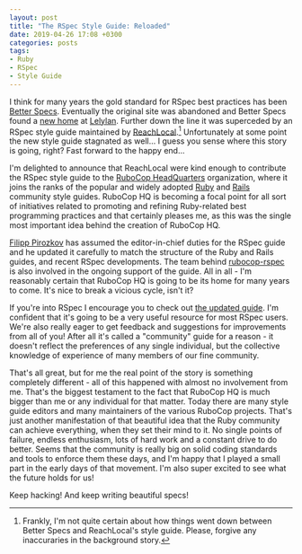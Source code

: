 ```yaml
---
layout: post
title: "The RSpec Style Guide: Reloaded"
date: 2019-04-26 17:08 +0300
categories: posts
tags:
- Ruby
- RSpec
- Style Guide
---
```


I think for many years the gold standard for RSpec best practices has
been [Better Specs](http://www.betterspecs.org/). Eventually the
original site was abandoned and Better Specs found a [new
home](https://lelylan.github.io/betterspecs/) at
[Lelylan](https://github.com/lelylan). Further down the line it was
superceded by an RSpec style guide maintained by
[ReachLocal](https://github.com/reachlocal).[^1] Unfortunately at some
point the new style guide stagnated as well... I guess you sense where
this story is going, right? Fast forward to the happy end...

I'm delighted to announce that ReachLocal were kind enough to contribute the
RSpec style guide to the [RuboCop
HeadQuarters](https://github.com/rubocop-hq) organization, where it
joins the ranks of the popular and widely adopted
[Ruby](https://github.com/rubocop-hq/ruby-style-guide) and
[Rails](https://github.com/rubocop-hq/rails-style-guide) community
style guides. RuboCop HQ is becoming a focal point for all sort of
initiatives related to promoting and refining Ruby-related best
programming practices and that certainly pleases me, as this was the
single most important idea behind the creation of RuboCop HQ.

[Filipp Pirozkov](https://github.com/pirj) has assumed the
editor-in-chief duties for the RSpec guide and he updated it carefully
to match the structure of the Ruby and Rails guides, and recent RSpec
developments. The team behind
[rubocop-rspec](https://github.com/rubocop-hq/rubocop-rspec) is also
involved in the ongoing support of the guide. All in all - I'm
reasonably certain that RuboCop HQ is going to be its home for many
years to come. It's nice to break a vicious cycle, isn't it?

If you're into RSpec I encourage you to check out [the updated
guide](https://github.com/rubocop-hq/rspec-style-guide). I'm confident
that it's going to be a very useful resource for most RSpec
users. We're also really eager to get feedback and suggestions for
improvements from all of you! After all it's called a "community"
guide for a reason - it doesn't reflect the preferences of any single
individual, but the collective knowledge of experience of many members
of our fine community.

That's all great, but for me the real point of the story is something
completely different - all of this happened with almost no involvement
from me. That's the biggest testament to the fact that RuboCop HQ is
much bigger than me or any individual for that matter. Today there are
many style guide editors and many maintainers of the various RuboCop
projects. That's just another manifestation of that beautiful idea
that the Ruby community can achieve everything, when they set their
mind to it. No single points of failure, endless enthusiasm, lots of
hard work and a constant drive to do better. Seems that the community is
really big on solid coding standards and tools to enforce them these days, and
I'm happy that I played a small part in the early days of that
movement. I'm also super excited to see what the future holds for us!

Keep hacking! And keep writing beautiful specs!

[^1]: Frankly, I'm not quite certain about how things went down
    between Better Specs and ReachLocal's style guide. Please, forgive
    any inaccuraries in the background story.
